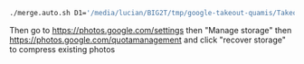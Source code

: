 ```bash
./merge.auto.sh D1='/media/lucian/BIG2T/tmp/google-takeout-quamis/Takeout/Google Photos' D2='/media/lucian/BIG2T/picturesFromPhone/google-takeout-quamis' RUN_MODE=safe
```

Then go to https://photos.google.com/settings then "Manage storage" then https://photos.google.com/quotamanagement and click "recover storage" to compress existing photos
